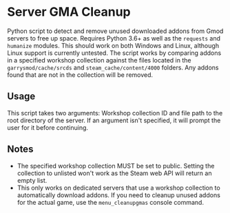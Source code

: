 # Server GMA Cleanup
 Python script to detect and remove unused downloaded addons from Gmod servers to free up space. Requires Python 3.6+ as well as the `requests` and `humanize` modules. This should work on both Windows and Linux, although Linux support is currently untested.
 The script works by comparing addons in a specified workshop collection against the files located in the `garrysmod/cache/srcds` and `steam_cache/content/4000` folders. Any addons found that are not in the collection will be removed.

## Usage
 This script takes two arguments: Workshop collection ID and file path to the root directory of the server. If an argument isn't specified, it will prompt the user for it before continuing.

## Notes
- The specified workshop collection MUST be set to public. Setting the collection to unlisted won't work as the Steam web API will return an empty list.
- This only works on dedicated servers that use a workshop collection to automatically download addons. If you need to cleanup unused addons for the actual game, use the `menu_cleanupgmas` console command.
